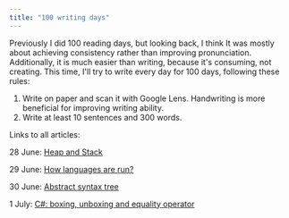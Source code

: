 ```yaml
---
title: "100 writing days"
---
```


Previously I did 100 reading days, but looking back, I think It was mostly about
achieving consistency rather than improving pronunciation. Additionally, it is much easier than
writing, because it's consuming, not creating. This time, I'll try to write every day for 100 days,
following these rules:

1. Write on paper and scan it with Google Lens. Handwriting is more beneficial for improving
   writing ability.
2. Write at least 10 sentences and 300 words.

Links to all articles:

28 June: [Heap and Stack](100-days/heap-and-stack)

29 June: [How languages are run?](100-days/transpilers-compilers-interpreters)

30 June: [Abstract syntax tree](100-days/ast)

1 July: [C#: boxing, unboxing and equality operator](100-days/boxing-and-equality-cs)